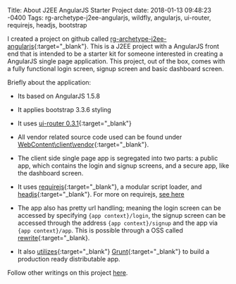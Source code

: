 Title: About J2EE AngularJS Starter Project
date: 2018-01-13 09:48:23 -0400
Tags: rg-archetype-j2ee-angularjs, wildfly, angularjs, ui-router, requirejs, headjs, bootstrap

I created a project on github called [rg-archetype-j2ee-angularjs](https://github.com/rossgodwin/rg-archetype-j2ee-angularjs){:target="_blank"}.  This is a J2EE project with a AngularJS front end that is intended to be a starter kit for someone interested in creating a AngularJS single page application.  This project, out of the box, comes with a fully functional login screen, signup screen and basic dashboard screen.  
<!-- PELICAN_END_SUMMARY -->

Briefly about the application:

* Its based on AngularJS 1.5.8

* It applies bootstrap 3.3.6 styling

* It uses [ui-router 0.3.1](https://github.com/angular-ui/ui-router){:target="_blank"}

* All vendor related source code used can be found under [WebContent\client\vendor](https://github.com/rossgodwin/rg-archetype-j2ee-angularjs/tree/master/WebContent/client/vendor){:target="_blank"}.

* The client side single page app is segregated into two parts: a public app, which contains the login and signup screens, and a secure app, like the dashboard screen.

* It uses [requirejs](http://requirejs.org){:target="_blank"}, a modular script loader, and [headjs](http://headjs.com){:target="_blank"}.  For more on requirejs, [see here](/blog/2017/ng-conf-thomas-burleson-angular-and-requirejs-talk-notes.html)

* The app also has pretty url handling; meaning the login screen can be accessed by specifying ```{app context}/login```, the signup screen can be accessed through the address ```{app context}/signup``` and the app via ```{app context}/app```.  This is possible through a OSS called [rewrite](http://www.ocpsoft.org/rewrite){:target="_blank}.

* It also [utilizes](https://github.com/rossgodwin/rg-archetype-j2ee-angularjs/tree/master/WebContent/client/build){:target="_blank"} [Grunt](https://gruntjs.com/){:target="_blank"} to build a production ready distributable app.

Follow other writings on this project [here](./tag/rg-archetype-j2ee-angularjs).